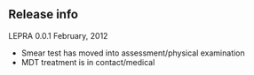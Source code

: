 ## Release info

LEPRA 0.0.1 February, 2012

* Smear test has moved into assessment/physical examination
* MDT treatment is in contact/medical
